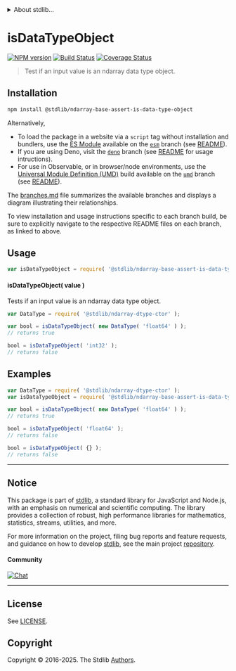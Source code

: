 <!--

@license Apache-2.0

Copyright (c) 2025 The Stdlib Authors.

Licensed under the Apache License, Version 2.0 (the "License");
you may not use this file except in compliance with the License.
You may obtain a copy of the License at

   http://www.apache.org/licenses/LICENSE-2.0

Unless required by applicable law or agreed to in writing, software
distributed under the License is distributed on an "AS IS" BASIS,
WITHOUT WARRANTIES OR CONDITIONS OF ANY KIND, either express or implied.
See the License for the specific language governing permissions and
limitations under the License.

-->


<details>
  <summary>
    About stdlib...
  </summary>
  <p>We believe in a future in which the web is a preferred environment for numerical computation. To help realize this future, we've built stdlib. stdlib is a standard library, with an emphasis on numerical and scientific computation, written in JavaScript (and C) for execution in browsers and in Node.js.</p>
  <p>The library is fully decomposable, being architected in such a way that you can swap out and mix and match APIs and functionality to cater to your exact preferences and use cases.</p>
  <p>When you use stdlib, you can be absolutely certain that you are using the most thorough, rigorous, well-written, studied, documented, tested, measured, and high-quality code out there.</p>
  <p>To join us in bringing numerical computing to the web, get started by checking us out on <a href="https://github.com/stdlib-js/stdlib">GitHub</a>, and please consider <a href="https://opencollective.com/stdlib">financially supporting stdlib</a>. We greatly appreciate your continued support!</p>
</details>

# isDataTypeObject

[![NPM version][npm-image]][npm-url] [![Build Status][test-image]][test-url] [![Coverage Status][coverage-image]][coverage-url] <!-- [![dependencies][dependencies-image]][dependencies-url] -->

> Test if an input value is an ndarray data type object.

<!-- Section to include introductory text. Make sure to keep an empty line after the intro `section` element and another before the `/section` close. -->

<section class="intro">

</section>

<!-- /.intro -->

<!-- Package usage documentation. -->

<section class="installation">

## Installation

```bash
npm install @stdlib/ndarray-base-assert-is-data-type-object
```

Alternatively,

-   To load the package in a website via a `script` tag without installation and bundlers, use the [ES Module][es-module] available on the [`esm`][esm-url] branch (see [README][esm-readme]).
-   If you are using Deno, visit the [`deno`][deno-url] branch (see [README][deno-readme] for usage intructions).
-   For use in Observable, or in browser/node environments, use the [Universal Module Definition (UMD)][umd] build available on the [`umd`][umd-url] branch (see [README][umd-readme]).

The [branches.md][branches-url] file summarizes the available branches and displays a diagram illustrating their relationships.

To view installation and usage instructions specific to each branch build, be sure to explicitly navigate to the respective README files on each branch, as linked to above.

</section>

<section class="usage">

## Usage

```javascript
var isDataTypeObject = require( '@stdlib/ndarray-base-assert-is-data-type-object' );
```

#### isDataTypeObject( value )

Tests if an input value is an ndarray data type object.

```javascript
var DataType = require( '@stdlib/ndarray-dtype-ctor' );

var bool = isDataTypeObject( new DataType( 'float64' ) );
// returns true

bool = isDataTypeObject( 'int32' );
// returns false
```

</section>

<!-- /.usage -->

<!-- Package usage notes. Make sure to keep an empty line after the `section` element and another before the `/section` close. -->

<section class="notes">

</section>

<!-- /.notes -->

<!-- Package usage examples. -->

<section class="examples">

## Examples

<!-- eslint no-undef: "error" -->

```javascript
var DataType = require( '@stdlib/ndarray-dtype-ctor' );
var isDataTypeObject = require( '@stdlib/ndarray-base-assert-is-data-type-object' );

var bool = isDataTypeObject( new DataType( 'float64' ) );
// returns true

bool = isDataTypeObject( 'float64' );
// returns false

bool = isDataTypeObject( {} );
// returns false
```

</section>

<!-- /.examples -->

<!-- Section to include cited references. If references are included, add a horizontal rule *before* the section. Make sure to keep an empty line after the `section` element and another before the `/section` close. -->

<section class="references">

</section>

<!-- /.references -->

<!-- Section for related `stdlib` packages. Do not manually edit this section, as it is automatically populated. -->

<section class="related">

</section>

<!-- /.related -->

<!-- Section for all links. Make sure to keep an empty line after the `section` element and another before the `/section` close. -->


<section class="main-repo" >

* * *

## Notice

This package is part of [stdlib][stdlib], a standard library for JavaScript and Node.js, with an emphasis on numerical and scientific computing. The library provides a collection of robust, high performance libraries for mathematics, statistics, streams, utilities, and more.

For more information on the project, filing bug reports and feature requests, and guidance on how to develop [stdlib][stdlib], see the main project [repository][stdlib].

#### Community

[![Chat][chat-image]][chat-url]

---

## License

See [LICENSE][stdlib-license].


## Copyright

Copyright &copy; 2016-2025. The Stdlib [Authors][stdlib-authors].

</section>

<!-- /.stdlib -->

<!-- Section for all links. Make sure to keep an empty line after the `section` element and another before the `/section` close. -->

<section class="links">

[npm-image]: http://img.shields.io/npm/v/@stdlib/ndarray-base-assert-is-data-type-object.svg
[npm-url]: https://npmjs.org/package/@stdlib/ndarray-base-assert-is-data-type-object

[test-image]: https://github.com/stdlib-js/ndarray-base-assert-is-data-type-object/actions/workflows/test.yml/badge.svg?branch=main
[test-url]: https://github.com/stdlib-js/ndarray-base-assert-is-data-type-object/actions/workflows/test.yml?query=branch:main

[coverage-image]: https://img.shields.io/codecov/c/github/stdlib-js/ndarray-base-assert-is-data-type-object/main.svg
[coverage-url]: https://codecov.io/github/stdlib-js/ndarray-base-assert-is-data-type-object?branch=main

<!--

[dependencies-image]: https://img.shields.io/david/stdlib-js/ndarray-base-assert-is-data-type-object.svg
[dependencies-url]: https://david-dm.org/stdlib-js/ndarray-base-assert-is-data-type-object/main

-->

[chat-image]: https://img.shields.io/gitter/room/stdlib-js/stdlib.svg
[chat-url]: https://app.gitter.im/#/room/#stdlib-js_stdlib:gitter.im

[stdlib]: https://github.com/stdlib-js/stdlib

[stdlib-authors]: https://github.com/stdlib-js/stdlib/graphs/contributors

[umd]: https://github.com/umdjs/umd
[es-module]: https://developer.mozilla.org/en-US/docs/Web/JavaScript/Guide/Modules

[deno-url]: https://github.com/stdlib-js/ndarray-base-assert-is-data-type-object/tree/deno
[deno-readme]: https://github.com/stdlib-js/ndarray-base-assert-is-data-type-object/blob/deno/README.md
[umd-url]: https://github.com/stdlib-js/ndarray-base-assert-is-data-type-object/tree/umd
[umd-readme]: https://github.com/stdlib-js/ndarray-base-assert-is-data-type-object/blob/umd/README.md
[esm-url]: https://github.com/stdlib-js/ndarray-base-assert-is-data-type-object/tree/esm
[esm-readme]: https://github.com/stdlib-js/ndarray-base-assert-is-data-type-object/blob/esm/README.md
[branches-url]: https://github.com/stdlib-js/ndarray-base-assert-is-data-type-object/blob/main/branches.md

[stdlib-license]: https://raw.githubusercontent.com/stdlib-js/ndarray-base-assert-is-data-type-object/main/LICENSE

</section>

<!-- /.links -->
